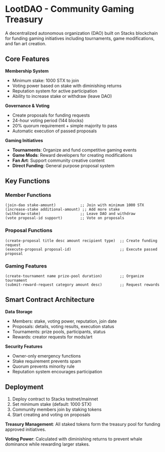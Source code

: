 # LootDAO - Community Gaming Treasury

A decentralized autonomous organization (DAO) built on Stacks blockchain for funding gaming initiatives including tournaments, game modifications, and fan art creation.

## Core Features

**Membership System**
- Minimum stake: 1000 STX to join
- Voting power based on stake with diminishing returns
- Reputation system for active participation
- Ability to increase stake or withdraw (leave DAO)

**Governance & Voting**
- Create proposals for funding requests
- 24-hour voting period (144 blocks)
- 20% quorum requirement + simple majority to pass
- Automatic execution of passed proposals

**Gaming Initiatives**
- **Tournaments**: Organize and fund competitive gaming events
- **Game Mods**: Reward developers for creating modifications
- **Fan Art**: Support community creative content
- **Direct Funding**: General purpose proposal system

## Key Functions

### Member Functions
```clarity
(join-dao stake-amount)           ;; Join with minimum 1000 STX
(increase-stake additional-amount) ;; Add more stake
(withdraw-stake)                  ;; Leave DAO and withdraw
(vote proposal-id support)        ;; Vote on proposals
```

### Proposal Functions
```clarity
(create-proposal title desc amount recipient type)  ;; Create funding request
(execute-proposal proposal-id)                      ;; Execute passed proposal
```

### Gaming Features
```clarity
(create-tournament name prize-pool duration)        ;; Organize tournament
(submit-reward-request category amount desc)        ;; Request rewards
```

## Smart Contract Architecture

**Data Storage**
- Members: stake, voting power, reputation, join date
- Proposals: details, voting results, execution status
- Tournaments: prize pools, participants, status
- Rewards: creator requests for mods/art

**Security Features**
- Owner-only emergency functions
- Stake requirement prevents spam
- Quorum prevents minority rule
- Reputation system encourages participation

## Deployment

1. Deploy contract to Stacks testnet/mainnet
2. Set minimum stake (default: 1000 STX)
3. Community members join by staking tokens
4. Start creating and voting on proposals

**Treasury Management**: All staked tokens form the treasury pool for funding approved initiatives.

**Voting Power**: Calculated with diminishing returns to prevent whale dominance while rewarding larger stakes.